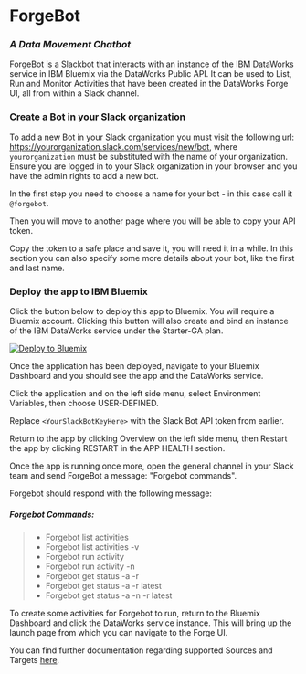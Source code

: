 # ForgeBot
### *A Data Movement Chatbot*

ForgeBot is a Slackbot that interacts with an instance of the IBM DataWorks service in IBM Bluemix via the DataWorks Public API.
It can be used to List, Run and Monitor Activities that have been created in the DataWorks Forge UI, all from within a Slack channel.

### Create a Bot in your Slack organization

To add a new Bot in your Slack organization you must visit the following url: https://yourorganization.slack.com/services/new/bot, where `yourorganization` must be substituted with the name of your organization. Ensure you are logged in to your Slack organization in your browser and you have the admin rights to add a new bot.


In the first step you need to choose a name for your bot - in this case call it `@forgebot`. 

Then you will move to another page where you will be able to copy your API token.

Copy the token to a safe place and save it, you will need it in a while. In this section you can also specify some more details about your bot, like the first and last name.

### Deploy the app to IBM Bluemix

Click the button below to deploy this app to Bluemix. You will require a Bluemix account. Clicking this button will also create and bind an instance of the IBM DataWorks service under the Starter-GA plan.

[![Deploy to Bluemix](https://bluemix.net/deploy/button.png)](https://bluemix.net/deploy?repository=https://github.com/DamianCummins/dataworks-forgebot)

Once the application has been deployed, navigate to your Bluemix Dashboard and you should see the app and the DataWorks service.

Click the application and on the left side menu, select Environment Variables, then choose USER-DEFINED.

Replace `<YourSlackBotKeyHere>` with the Slack Bot API token from earlier.

Return to the app by clicking Overview on the left side menu, then Restart the app by clicking RESTART in the APP HEALTH section.

Once the app is running once more, open the general channel in your Slack team and send ForgeBot a message: "Forgebot commands".

Forgebot should respond with the following message:

##### Forgebot Commands:

> - Forgebot list activities
> - Forgebot list activities -v
> - Forgebot run activity <activityId>
> - Forgebot run activity -n <activityName>
> - Forgebot get status -a <activityId> -r <runId>
> - Forgebot get status -a <activityId> -r latest
> - Forgebot get status -a -n <activityName> -r latest

To create some activities for Forgebot to run, return to the Bluemix Dashboard and click the DataWorks service instance. This will bring up the launch page from which you can navigate to the Forge UI.

You can find further documentation regarding supported Sources and Targets <a href="https://console.eu-gb.bluemix.net/docs/services/dataworks1/dataworks_overview.html#dataworks_overview">here</a>.